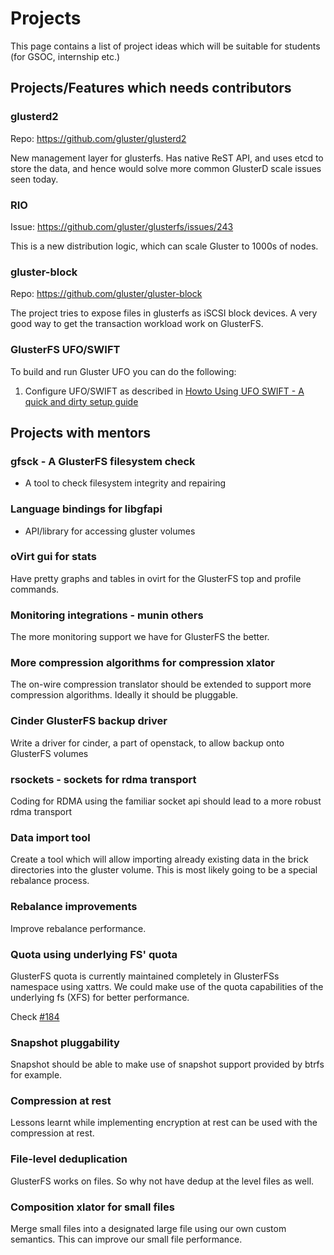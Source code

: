 # Projects

This page contains a list of project ideas which will be suitable for
students (for GSOC, internship etc.)

Projects/Features which needs contributors
------------------------------------------

### glusterd2

Repo: https://github.com/gluster/glusterd2

New management layer for glusterfs. Has native ReST API, and uses etcd to
store the data, and hence would solve more common GlusterD scale issues seen today.

### RIO

Issue: https://github.com/gluster/glusterfs/issues/243

This is a new distribution logic, which can scale Gluster to 1000s of nodes.

### gluster-block

Repo: https://github.com/gluster/gluster-block

The project tries to expose files in glusterfs as iSCSI block devices. A very good
way to get the transaction workload work on GlusterFS.

### GlusterFS UFO/SWIFT

To build and run Gluster UFO you can do the following:

1.  Configure UFO/SWIFT as described in [Howto Using UFO SWIFT - A quick
    and dirty setup
    guide](https://github.com/gluster/gluster-swift/blob/master/doc/markdown/quick_start_guide.md)


Projects with mentors
---------------------

### gfsck - A GlusterFS filesystem check

-   A tool to check filesystem integrity and repairing

### Language bindings for libgfapi

-   API/library for accessing gluster volumes

### oVirt gui for stats

Have pretty graphs and tables in ovirt for the GlusterFS top and profile
commands.

### Monitoring integrations - munin others

The more monitoring support we have for GlusterFS the better.

### More compression algorithms for compression xlator

The on-wire compression translator should be extended to support more
compression algorithms. Ideally it should be pluggable.

### Cinder GlusterFS backup driver

Write a driver for cinder, a part of openstack, to allow backup onto
GlusterFS volumes

### rsockets - sockets for rdma transport

Coding for RDMA using the familiar socket api should lead to a more
robust rdma transport

### Data import tool

Create a tool which will allow importing already existing data in the
brick directories into the gluster volume. This is most likely going to
be a special rebalance process.

### Rebalance improvements

Improve rebalance performance.

### Quota using underlying FS' quota

GlusterFS quota is currently maintained completely in GlusterFSs
namespace using xattrs. We could make use of the quota capabilities of
the underlying fs (XFS) for better performance.

Check [#184](https://github.com/gluster/glusterfs/issues/184)

### Snapshot pluggability

Snapshot should be able to make use of snapshot support provided by
btrfs for example.

### Compression at rest

Lessons learnt while implementing encryption at rest can be used with
the compression at rest.

### File-level deduplication

GlusterFS works on files. So why not have dedup at the level files as
well.

### Composition xlator for small files

Merge small files into a designated large file using our own custom
semantics. This can improve our small file performance.
